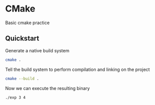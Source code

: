# CMake
Basic cmake practice

## Quickstart
Generate a native build system
```bash
cmake .
```

Tell the build system to perform compilation and linking on the project
```bash
cmake --build .
```

Now we can execute the resulting binary
```bash
./exp 3 4
```